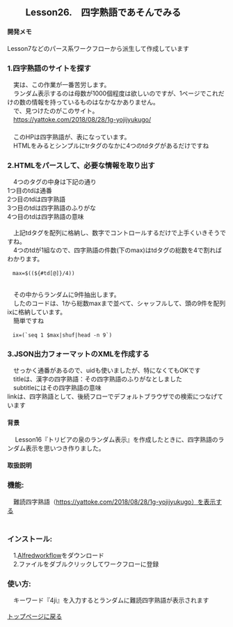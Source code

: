 ## 　　Lesson26.　四字熟語であそんでみる  
#### 開発メモ
Lesson7などのパース系ワークフローから派生して作成しています

### 1.四字熟語のサイトを探す
　実は、この作業が一番苦労します。
<br>　ランダム表示するのは母数が1000個程度は欲しいのですが、1ページでこれだけの数の情報を持っているものはなかなかありません。
<br>　で、見つけたのがこのサイト。
<br>　https://yattoke.com/2018/08/28/1g-yojijyukugo/
<br>　
<br>　このHPは四字熟語が、表になっています。
<br>　HTMLをみるとシンプルにtrタグのなかに4つのtdタグがあるだけですね
### 2.HTMLをパースして、必要な情報を取り出す
　4つのタグの中身は下記の通り
<br>  1つ目のtdは通番
<br>  2つ目のtdは四字熟語
<br>  3つ目のtdは四字熟語のふりがな
<br>  4つ目のtdは四字熟語の意味
<br>
<br>　上記tdタグを配列に格納し、数字でコントロールするだけで上手くいきそうですね。
<br>　4つのtdが1組なので、四字熟語の件数(下のmax)はtdタグの総数を4で割ればわかります。
```
　max=$((${#td[@]}/4))
```
<br>　その中からランダムに9件抽出します。
<br>　したのコードは、1から総数maxまで並べて、シャッフルして、頭の9件を配列ixに格納しています。　
<br>　簡単ですね
```
　ix=(`seq 1 $max|shuf|head -n 9`)
```
### 3.JSON出力フォーマットのXMLを作成する
　せっかく通番があるので、uidも使いましたが、特になくてもOKです
<br>　titleは、漢字の四字熟語：その四字熟語のふりがなとしました
<br>　subtitleにはその四字熟語の意味
<br>  linkは、四字熟語として、後続フローでデフォルトブラウザでの検索につなげています
<br>
#### 背景
　 Lesson16『トリビアの泉のランダム表示』を作成したときに、四字熟語のランダム表示を思いつき作りました。
#### 取扱説明
### 機能:
　難読四字熟語（https://yattoke.com/2018/08/28/1g-yojijyukugo）を表示する
<br>　
### インストール:
　1.[Alfredworkflow](https://github.com/KitanoTamotsu/4ji/releases/download/1.0/4ji.alfredworkflow.zip)をダウンロード 
<br>　2.ファイルをダブルクリックしてワークフローに登録
### 使い方:
　キーワード『4ji』を入力するとランダムに難読四字熟語が表示されます
<br>
<br>
[トップページに戻る](https://kitanotamotsu.github.io/)

